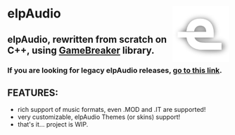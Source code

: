 # elpAudio <img align="right" width="128" height="128" src="screenshots/ico.png" alt="elpAudio icon" />
## **elpAudio**, rewritten from scratch on C++, using **[GameBreaker](https://github.com/elpoeprod/GameBreaker)** library.
### If you are looking for legacy elpAudio releases, [go to this link](https://github.com/elpaudio/elpAudio-legacy). 

## FEATURES:
 - rich support of music formats, even .MOD and .IT are supported!
 - very customizable, elpAudio Themes (or skins) support!
 - that's it... project is WIP.
